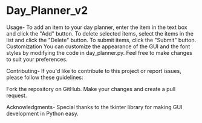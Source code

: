 # Day_Planner_v2

Usage-
To add an item to your day planner, enter the item in the text box and click the "Add" button.
To delete selected items, select the items in the list and click the "Delete" button.
To submit items, click the "Submit" button.
Customization
You can customize the appearance of the GUI and the font styles by modifying the code in day_planner.py. Feel free to make changes to suit your preferences.

Contributing-
If you'd like to contribute to this project or report issues, please follow these guidelines:

Fork the repository on GitHub.
Make your changes and create a pull request.

Acknowledgments-
Special thanks to the tkinter library for making GUI development in Python easy.
